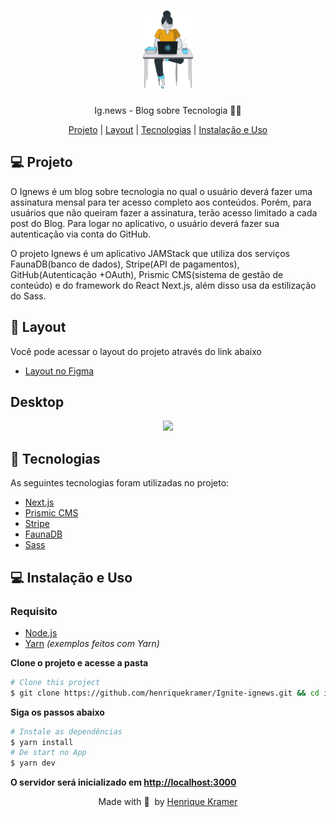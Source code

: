 <h1 align="center">
<img src="https://raw.githubusercontent.com/khalleb/ignews/main/public/images/avatar.svg" alt="ignews" width="16%"/>
</h1>

<p align="center">
  Ig.news - Blog sobre Tecnologia 📰🚀

<p align="center">
  <a href="#-projeto">Projeto</a> |
  <a href="#-layout">Layout</a> |
  <a href="#-tecnologias">Tecnologias</a> |
  <a href="#-instalação-e-uso">Instalação e Uso</a> 
</p>


## 💻 Projeto

<p>O Ignews é um blog sobre tecnologia no qual o usuário deverá fazer uma assinatura mensal para ter acesso completo aos conteúdos. Porém, 
para usuários que não queiram fazer a assinatura, terão acesso limitado a cada post do Blog. Para logar no aplicativo, o usuário deverá fazer sua autenticação
via conta do GitHub.</p>

<p>O projeto Ignews é um aplicativo JAMStack que utiliza dos serviços FaunaDB(banco de dados), Stripe(API de pagamentos), GitHub(Autenticação +OAuth),
Prismic CMS(sistema de gestão de conteúdo) e do framework do React Next.js, além disso usa da estilização do Sass.</p>

## 🔖 Layout

Você pode acessar o layout do projeto através do link abaixo

- [Layout no Figma](https://www.figma.com/file/UmGqHcsCAqsKAg5P1H8kVZ/ig.news-(Copy))


<h2>Desktop</h2>
<p align="center">
    <img src = "https://user-images.githubusercontent.com/97106134/167515080-326d4164-ad56-4336-a427-25782ba0e758.PNG" width="80%" />
</p>



## 🚀 Tecnologias

As seguintes tecnologias foram utilizadas no projeto:

- [Next.js](https://nextjs.org/)
- [Prismic CMS](https://prismic.io/)
- [Stripe](https://stripe.com/)
- [FaunaDB](https://fauna.com/)
- [Sass](https://sass-lang.com/)

## 💻 Instalação e Uso

### Requisito

- [Node.js](https://nodejs.org/en/)
- [Yarn](https://yarnpkg.com/lang/en/) _(exemplos feitos com Yarn)_

**Clone o projeto e acesse a pasta**

```bash
# Clone this project
$ git clone https://github.com/henriquekramer/Ignite-ignews.git && cd ignews
```
**Siga os passos abaixo**

```bash
# Instale as dependências 
$ yarn install
# De start no App
$ yarn dev
```
**O servidor será inicializado em <http://localhost:3000>**

<p align="center">
  Made with 💜&nbsp; by <a href="https://www.linkedin.com/in/henriquekramer/">Henrique Kramer</a>
</p>
